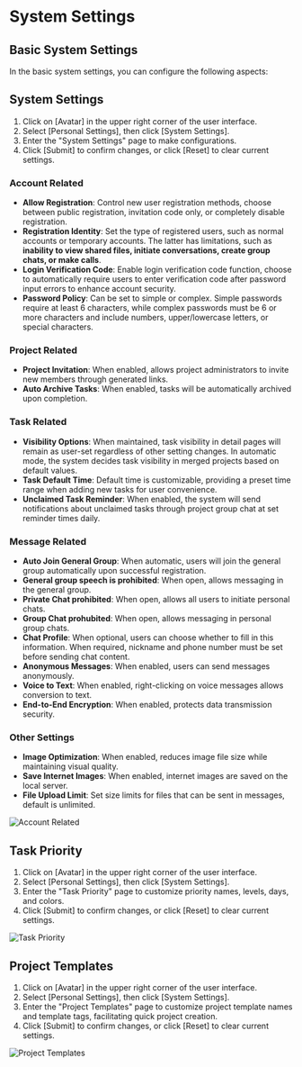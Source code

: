 # System Settings

## Basic System Settings

In the basic system settings, you can configure the following aspects:

## System Settings
1. Click on [Avatar] in the upper right corner of the user interface.
2. Select [Personal Settings], then click [System Settings].
3. Enter the "System Settings" page to make configurations.
4. Click [Submit] to confirm changes, or click [Reset] to clear current settings.

### Account Related

- **Allow Registration**: Control new user registration methods, choose between public registration, invitation code only, or completely disable registration.
- **Registration Identity**: Set the type of registered users, such as normal accounts or temporary accounts. The latter has limitations, such as **inability to view shared files, initiate conversations, create group chats, or make calls**.
- **Login Verification Code**: Enable login verification code function, choose to automatically require users to enter verification code after password input errors to enhance account security.
- **Password Policy**: Can be set to simple or complex. Simple passwords require at least 6 characters, while complex passwords must be 6 or more characters and include numbers, upper/lowercase letters, or special characters.

### Project Related

- **Project Invitation**: When enabled, allows project administrators to invite new members through generated links.
- **Auto Archive Tasks**: When enabled, tasks will be automatically archived upon completion.

### Task Related

- **Visibility Options**: When maintained, task visibility in detail pages will remain as user-set regardless of other setting changes. In automatic mode, the system decides task visibility in merged projects based on default values.
- **Task Default Time**: Default time is customizable, providing a preset time range when adding new tasks for user convenience.
- **Unclaimed Task Reminder**: When enabled, the system will send notifications about unclaimed tasks through project group chat at set reminder times daily.

### Message Related

- **Auto Join General Group**: When automatic, users will join the general group automatically upon successful registration.
- **General group speech is prohibited**: When open, allows messaging in the general group.
- **Private Chat prohibited**: When open, allows all users to initiate personal chats.
- **Group Chat prohubited**: When open, allows messaging in personal group chats.
- **Chat Profile**: When optional, users can choose whether to fill in this information. When required, nickname and phone number must be set before sending chat content.
- **Anonymous Messages**: When enabled, users can send messages anonymously.
- **Voice to Text**: When enabled, right-clicking on voice messages allows conversion to text.
- **End-to-End Encryption**: When enabled, protects data transmission security.

### Other Settings

- **Image Optimization**: When enabled, reduces image file size while maintaining visual quality.
- **Save Internet Images**: When enabled, internet images are saved on the local server.
- **File Upload Limit**: Set size limits for files that can be sent in messages, default is unlimited.

![Account Related](/images/basic_system_1.png)

## Task Priority

1. Click on [Avatar] in the upper right corner of the user interface.
2. Select [Personal Settings], then click [System Settings].
3. Enter the "Task Priority" page to customize priority names, levels, days, and colors.
4. Click [Submit] to confirm changes, or click [Reset] to clear current settings.

![Task Priority](/images/basic_system_6.png)

## Project Templates

1. Click on [Avatar] in the upper right corner of the user interface.
2. Select [Personal Settings], then click [System Settings].
3. Enter the "Project Templates" page to customize project template names and template tags, facilitating quick project creation.
4. Click [Submit] to confirm changes, or click [Reset] to clear current settings.

![Project Templates](/images/basic_system_7.png)

